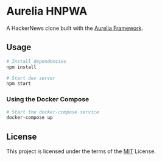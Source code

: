 # Aurelia HNPWA

A HackerNews clone built with the [Aurelia Framework](https://aurelia.io).

## Usage

```bash
# Install dependencies
npm install

# Start dev server
npm start
```

### Using the Docker Compose
```bash
# Start the docker-compose service
docker-compose up
```

## License

This project is licensed under the terms of the [MIT](LICENSE) License.
